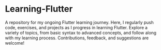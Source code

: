 # Learning-Flutter
A repository for my ongoing Flutter learning journey. Here, I regularly push code, exercises, and projects as I progress in learning Flutter. Explore a variety of topics, from basic syntax to advanced concepts, and follow along with my learning process. Contributions, feedback, and suggestions are welcome!
